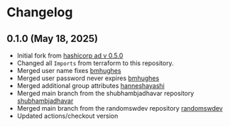 # Changelog

## 0.1.0 (May 18, 2025)

- Initial fork from [hashicorp ad v 0.5.0](https://github.com/hashicorp/terraform-provider-ad)
- Changed all `Imports` from terraform to this repository.
- Merged user name fixes [bmhughes](https://github.com/bmhughes/terraform-provider-ad/tree/ad-user-name)
- Merged user password never expires [bmhughes](https://github.com/bmhughes/terraform-provider-ad/tree/fix-user-password-never-expires)
- Merged additional group attributes [hanneshayashi](https://github.com/hanneshayashi/terraform-provider-ad/tree/additional-group-attributes)
- Merged main branch from the shubhambjadhavar repository [shubhambjadhavar](https://github.com/shubhambjadhavar/terraform-provider-ad)
- Merged main branch from the randomswdev repository [randomswdev](https://github.com/randomswdev/terraform-provider-ad.git)
- Updated actions/checkout version
